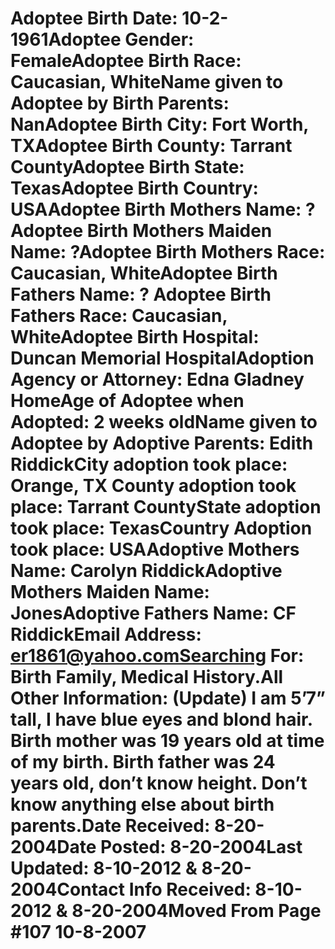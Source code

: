 # Adoptee Birth Date: 10-2-1961Adoptee Gender: FemaleAdoptee Birth Race: Caucasian, WhiteName given to Adoptee by Birth Parents: NanAdoptee Birth City: Fort Worth, TXAdoptee Birth County: Tarrant CountyAdoptee Birth State: TexasAdoptee Birth Country: USAAdoptee Birth Mothers Name: ?Adoptee Birth Mothers Maiden Name: ?Adoptee Birth Mothers Race: Caucasian, WhiteAdoptee Birth Fathers Name: ? Adoptee Birth Fathers Race: Caucasian, WhiteAdoptee Birth Hospital: Duncan Memorial HospitalAdoption Agency or Attorney: Edna Gladney HomeAge of Adoptee when Adopted: 2 weeks oldName given to Adoptee by Adoptive Parents: Edith RiddickCity adoption took place: Orange, TX County adoption took place: Tarrant CountyState adoption took place: TexasCountry Adoption took place: USAAdoptive Mothers Name: Carolyn RiddickAdoptive Mothers Maiden Name: JonesAdoptive Fathers Name: CF RiddickEmail Address: er1861@yahoo.comSearching For: Birth Family, Medical History.All Other Information: (Update) I am 5’7” tall, I have blue eyes and blond hair. Birth mother was 19 years old at time of my birth. Birth father was 24 years old, don’t know height. Don’t know anything else about birth parents.Date Received: 8-20-2004Date Posted: 8-20-2004Last Updated: 8-10-2012 & 8-20-2004Contact Info Received: 8-10-2012 & 8-20-2004Moved From Page #107 10-8-2007